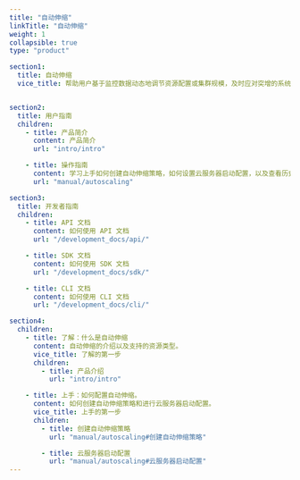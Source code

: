 ```yaml
---
title: "自动伸缩"
linkTitle: "自动伸缩"
weight: 1
collapsible: true
type: "product"

section1:
  title: 自动伸缩
  vice_title: 帮助用户基于监控数据动态地调节资源配置或集群规模，及时应对突增的系统压力，充分利用云计算的弹性特点来调节系统处理能力，且有效降低维护成本。 


section2:
  title: 用户指南
  children:
    - title: 产品简介
      content: 产品简介
      url: "intro/intro"

    - title: 操作指南
      content: 学习上手如何创建自动伸缩策略，如何设置云服务器启动配置，以及查看历史记录等。
      url: "manual/autoscaling"

section3:
  title: 开发者指南
  children:
    - title: API 文档
      content: 如何使用 API 文档
      url: "/development_docs/api/"

    - title: SDK 文档
      content: 如何使用 SDK 文档
      url: "/development_docs/sdk/"

    - title: CLI 文档
      content: 如何使用 CLI 文档
      url: "/development_docs/cli/"

section4:
  children:
    - title: 了解：什么是自动伸缩
      content: 自动伸缩的介绍以及支持的资源类型。
      vice_title: 了解的第一步
      children:
        - title: 产品介绍
          url: "intro/intro" 

    - title: 上手：如何配置自动伸缩。
      content: 如何创建自动伸缩策略和进行云服务器启动配置。
      vice_title: 上手的第一步
      children: 
        - title: 创建自动伸缩策略
          url: "manual/autoscaling#创建自动伸缩策略"

        - title: 云服务器启动配置
          url: "manual/autoscaling#云服务器启动配置"
---
```


<!-- type: "product" 这个参数表明这是一个产品index页面 -->
<!-- section1 为产品index页面 主标题 副标题 video  video_img为视频图片  -->
<!-- section2 为产品index页面 第一个大块的用户文档配置  -->
<!-- section3 为产品index页面 第二个大块的开发者文档配置  -->
<!-- section4 为产品index页面 第三个大块的学习路径配置  -->